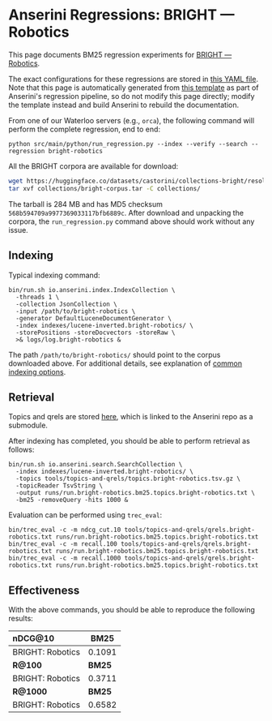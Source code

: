 # Anserini Regressions: BRIGHT &mdash; Robotics

This page documents BM25 regression experiments for [BRIGHT &mdash; Robotics](https://brightbenchmark.github.io/).

The exact configurations for these regressions are stored in [this YAML file](../../src/main/resources/regression/bright-robotics.yaml).
Note that this page is automatically generated from [this template](../../src/main/resources/docgen/templates/bright-robotics.template) as part of Anserini's regression pipeline, so do not modify this page directly; modify the template instead and build Anserini to rebuild the documentation.

From one of our Waterloo servers (e.g., `orca`), the following command will perform the complete regression, end to end:

```
python src/main/python/run_regression.py --index --verify --search --regression bright-robotics
```

All the BRIGHT corpora are available for download:

```bash
wget https://huggingface.co/datasets/castorini/collections-bright/resolve/main/bright-corpus.tar -P collections/
tar xvf collections/bright-corpus.tar -C collections/
```

The tarball is 284 MB and has MD5 checksum `568b594709a9977369033117bfb6889c`.
After download and unpacking the corpora, the `run_regression.py` command above should work without any issue.

## Indexing

Typical indexing command:

```
bin/run.sh io.anserini.index.IndexCollection \
  -threads 1 \
  -collection JsonCollection \
  -input /path/to/bright-robotics \
  -generator DefaultLuceneDocumentGenerator \
  -index indexes/lucene-inverted.bright-robotics/ \
  -storePositions -storeDocvectors -storeRaw \
  >& logs/log.bright-robotics &
```

The path `/path/to/bright-robotics/` should point to the corpus downloaded above.
For additional details, see explanation of [common indexing options](../../docs/common-indexing-options.md).

## Retrieval

Topics and qrels are stored [here](https://github.com/castorini/anserini-tools/tree/master/topics-and-qrels), which is linked to the Anserini repo as a submodule.

After indexing has completed, you should be able to perform retrieval as follows:

```
bin/run.sh io.anserini.search.SearchCollection \
  -index indexes/lucene-inverted.bright-robotics/ \
  -topics tools/topics-and-qrels/topics.bright-robotics.tsv.gz \
  -topicReader TsvString \
  -output runs/run.bright-robotics.bm25.topics.bright-robotics.txt \
  -bm25 -removeQuery -hits 1000 &
```

Evaluation can be performed using `trec_eval`:

```
bin/trec_eval -c -m ndcg_cut.10 tools/topics-and-qrels/qrels.bright-robotics.txt runs/run.bright-robotics.bm25.topics.bright-robotics.txt
bin/trec_eval -c -m recall.100 tools/topics-and-qrels/qrels.bright-robotics.txt runs/run.bright-robotics.bm25.topics.bright-robotics.txt
bin/trec_eval -c -m recall.1000 tools/topics-and-qrels/qrels.bright-robotics.txt runs/run.bright-robotics.bm25.topics.bright-robotics.txt
```

## Effectiveness

With the above commands, you should be able to reproduce the following results:

| **nDCG@10**                                                                                                  | **BM25**  |
|:-------------------------------------------------------------------------------------------------------------|-----------|
| BRIGHT: Robotics                                                                                             | 0.1091    |
| **R@100**                                                                                                    | **BM25**  |
| BRIGHT: Robotics                                                                                             | 0.3711    |
| **R@1000**                                                                                                   | **BM25**  |
| BRIGHT: Robotics                                                                                             | 0.6582    |

